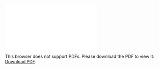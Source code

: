 <object data="christ-in-song/CIS1908pdfs/152.pdf" type="application/pdf" width="100%" height="1024px">
    <embed src="christ-in-song/CIS1908pdfs/152.pdf">
        <p>This browser does not support PDFs. Please download the PDF to view it: <a href="christ-in-song/CIS1908pdfs/152.pdf">Download PDF</a>.</p>
    </embed>
</object>

